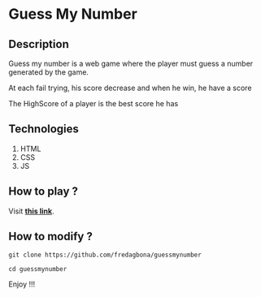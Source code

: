 # Guess My Number 

## Description

Guess my number is a web game where the player must guess a number generated by the game.

At each fail trying, his score decrease and when he win, he have a score

The HighScore of a player is the best score he has

## Technologies
1. HTML
2. CSS
3. JS

## How to play ?
Visit **[this link](https://guessmynumber.netlify.app)**.

## How to modify ?
`git clone https://github.com/fredagbona/guessmynumber`

`cd guessmynumber`

Enjoy !!!
